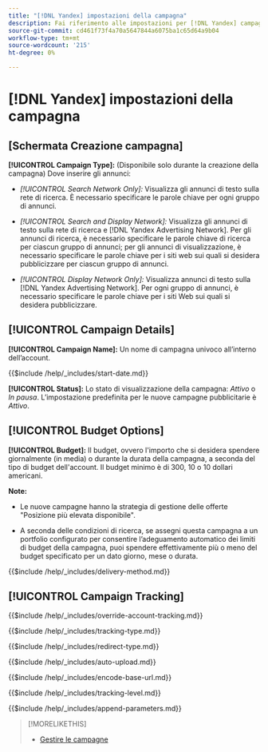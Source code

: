 ```yaml
---
title: "[!DNL Yandex] impostazioni della campagna"
description: Fai riferimento alle impostazioni per [!DNL Yandex] campagne.
source-git-commit: cd461f73f4a70a5647844a6075ba1c65d64a9b04
workflow-type: tm+mt
source-wordcount: '215'
ht-degree: 0%

---
```


# [!DNL Yandex] impostazioni della campagna

## \[Schermata Creazione campagna\]

**[!UICONTROL Campaign Type]:** (Disponibile solo durante la creazione della campagna) Dove inserire gli annunci:

* *[!UICONTROL Search Network Only]:* Visualizza gli annunci di testo sulla rete di ricerca. È necessario specificare le parole chiave per ogni gruppo di annunci.

* *[!UICONTROL Search and Display Network]:* Visualizza gli annunci di testo sulla rete di ricerca e [!DNL Yandex Advertising Network]. Per gli annunci di ricerca, è necessario specificare le parole chiave di ricerca per ciascun gruppo di annunci; per gli annunci di visualizzazione, è necessario specificare le parole chiave per i siti web sui quali si desidera pubblicizzare per ciascun gruppo di annunci.

* *[!UICONTROL Display Network Only]:* Visualizza annunci di testo sulla [!DNL Yandex Advertising Network]. Per ogni gruppo di annunci, è necessario specificare le parole chiave per i siti Web sui quali si desidera pubblicizzare.

## [!UICONTROL Campaign Details]

**[!UICONTROL Campaign Name]:** Un nome di campagna univoco all’interno dell’account.

<!-- **[!UICONTROL Start date]:** -->

{{$include /help/_includes/start-date.md}}

**[!UICONTROL Status]:** Lo stato di visualizzazione della campagna: *Attivo* o *In pausa*. L’impostazione predefinita per le nuove campagne pubblicitarie è *Attivo*.

## [!UICONTROL Budget Options]

**[!UICONTROL Budget]:** Il budget, ovvero l&#39;importo che si desidera spendere giornalmente (in media) o durante la durata della campagna, a seconda del tipo di budget dell&#39;account. Il budget minimo è di 300, 10 o 10 dollari americani.

**Note:**

* Le nuove campagne hanno la strategia di gestione delle offerte &quot;Posizione più elevata disponibile&quot;.

* A seconda delle condizioni di ricerca, se assegni questa campagna a un portfolio configurato per consentire l’adeguamento automatico dei limiti di budget della campagna, puoi spendere effettivamente più o meno del budget specificato per un dato giorno, mese o durata.

<!-- **[!UICONTROL Delivery Method]:** -->

{{$include /help/_includes/delivery-method.md}}

## [!UICONTROL Campaign Tracking]

<!-- **[!UICONTROL Override Account Tracking]:** -->

{{$include /help/_includes/override-account-tracking.md}}

<!-- **[!UICONTROL Tracking Type]:** -->

{{$include /help/_includes/tracking-type.md}}

<!-- **[!UICONTROL Redirect Type]:** -->

{{$include /help/_includes/redirect-type.md}}

<!-- **[!UICONTROL Auto Upload]:** -->

{{$include /help/_includes/auto-upload.md}}

<!-- **[!UICONTROL Encode Base URL]:** -->

{{$include /help/_includes/encode-base-url.md}}

<!-- **[!UICONTROL Tracking Level]:** -->

{{$include /help/_includes/tracking-level.md}}

<!-- **[!UICONTROL Append Parameters]:** -->

{{$include /help/_includes/append-parameters.md}}

>[!MORELIKETHIS]
>
>* [Gestire le campagne](/help/search-social-commerce/campaign-management/campaigns/campaign-manage.md)


